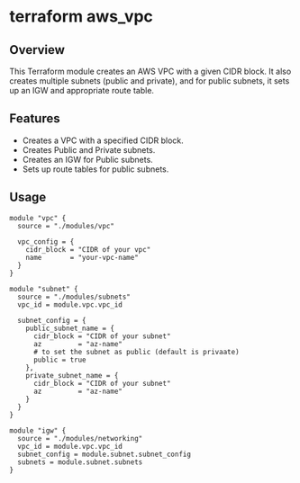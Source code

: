 # terraform aws_vpc

## Overview

This Terraform module creates an AWS VPC with a given CIDR block. It also creates multiple subnets (public and private), and for public subnets, it sets up an IGW and appropriate route table.

## Features

- Creates a VPC with a specified CIDR block.
- Creates Public and Private subnets.
- Creates an IGW for Public subnets.
- Sets up route tables for public subnets.

## Usage
```
module "vpc" {
  source = "./modules/vpc"

  vpc_config = {
    cidr_block = "CIDR of your vpc"
    name       = "your-vpc-name"
  }
}

module "subnet" {
  source = "./modules/subnets"
  vpc_id = module.vpc.vpc_id

  subnet_config = {
    public_subnet_name = {
      cidr_block = "CIDR of your subnet"
      az         = "az-name"
      # to set the subnet as public (default is privaate)
      public = true
    },
    private_subnet_name = {
      cidr_block = "CIDR of your subnet"
      az         = "az-name"
    }
  }
}

module "igw" {
  source = "./modules/networking"
  vpc_id = module.vpc.vpc_id
  subnet_config = module.subnet.subnet_config
  subnets = module.subnet.subnets
}

```
